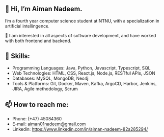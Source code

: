 👋 Hi, I’m Aiman Nadeem. 
-
I’m a fourth year computer science student at NTNU, with a specialization in artificial intellingence.

👀 I am interested in all aspects of software development, and have worked with both frontend and backend.

:flashlight: Skills:
-
- Programming Languages: Java, Python, Javascript, Typescript, SQL
- Web Technologies: HTML, CSS, React.js, Node.js, RESTful APIs, JSON
- Databases: MySQL, MongoDB, Neo4j
- Tools & Platforms: Git, Docker, Maven, Kafka, ArgoCD, Harbor, Jenkins, JIRA, Agile methodology, Scrum

📫 How to reach me: 
 - 
 - Phone: (+47) 45084360
 - E-mail: aiman01nadeem@gmail.com
 - Linkedin: https://www.linkedin.com/in/aiman-nadeem-82a285294/


<!---
aiman01nad/aiman01nad is a ✨ special ✨ repository because its `README.md` (this file) appears on your GitHub profile.
You can click the Preview link to take a look at your changes.
--->
